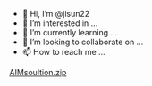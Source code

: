 - 👋 Hi, I’m @jisun22
- 👀 I’m interested in ...
- 🌱 I’m currently learning ...
- 💞️ I’m looking to collaborate on ...
- 📫 How to reach me ...

<!---
jisun22/jisun22 is a ✨ special ✨ repository because its `README.md` (this file) appears on your GitHub profile.
You can click the Preview link to take a look at your changes.
--->
[AIMsoultion.zip](https://github.com/jisun22/jisun22/files/9545247/AIMsoultion.zip)
